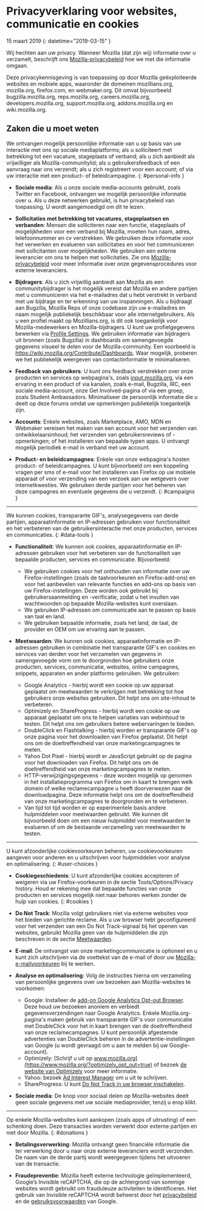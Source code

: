 # Privacyverklaring voor websites, communicatie en cookies

15 maart 2019
{: datetime="2019-03-15" }

Wij hechten aan uw privacy. Wanneer Mozilla (dat zijn wij) informatie over u verzamelt, beschrijft ons [Mozilla-privacybeleid](https://www.mozilla.org/privacy/) hoe we met die informatie omgaan.

Deze privacykennisgeving is van toepassing op door Mozilla geëxploiteerde websites en mobiele apps, waaronder de domeinen mozillians.org, mozilla.org, firefox.com, en webmaker.org. Dit omvat bijvoorbeeld bugzilla.mozilla.org, reps.mozilla.org, careers.mozilla.org, developers.mozilla.org, support.mozilla.org, addons.mozilla.org en wiki.mozilla.org.

## Zaken die u moet weten

We ontvangen mogelijk persoonlijke informatie van u op basis van uw interactie met ons op sociale mediaplatforms; als u solliciteert met betrekking tot een vacature, stageplaats of verband; als u zich aanbiedt als vrijwilliger als Mozilla-communitylid; als u gebruikersfeedback of een aanvraag naar ons verzendt; als u zich registreert voor een account; of via uw interactie met een product- of beleidcampagine. 
{: #personal-info }

* **Sociale media**: Als u onze sociale media-accounts gebruikt, zoals Twitter en Facebook, ontvangen we mogelijk persoonlijke informatie over u. Als u deze netwerken gebruikt, is hun privacybeleid van toepassing. U wordt aangemoedigd om dit te lezen.

* **Sollicitaties met betrekking tot vacatures, stageplaatsen en verbanden**: Mensen die solliciteren naar een functie, stageplaats of mogelijkheden voor een verband bij Mozilla, moeten hun naam, adres, telefoonnummer en cv verstrekken. We gebruiken deze informatie voor het verwerken en evalueren van sollicitaties en voor het communiceren met sollicitanten over mogelijkheden. We gebruiken een externe leverancier om ons te helpen met sollicitaties. Zie ons [Mozilla-privacybeleid](https://www.mozilla.org/privacy/) voor meer informatie over onze gegevensprocedures voor externe leveranciers.

* **Bijdragers**: Als u zich vrijwillig aanbiedt aan Mozilla als een communitybijdrager is het mogelijk vereist dat Mozilla en andere partijen met u communiceren via het e-mailadres dat u hebt verstrekt in verband met uw bijdrage en ter erkenning van uw inspanningen. Als u bijdraagt aan Bugzilla, Mozilla Reps of onze codebase zijn uw e-mailadres en naam mogelijk publiekelijk beschikbaar voor alle internetgebruikers. Als u een profiel maakt op Mozillians.org, is dit ook toegankelijk voor Mozilla-medewerkers en Mozilla-bijdragers. U kunt uw profielgegevens bewerken via [Profile Settings](https://mozillians.org/user/edit). We gebruiken informatie van bijdragers uit bronnen (zoals Bugzilla) in dashboards om samengevoegde gegevens visueel te delen voor de Mozilla-community. Een voorbeeld is <https://wiki.mozilla.org/Contribute/Dashboards>. Waar mogelijk, proberen we het publiekelijk weergeven van contactinformatie te minimaliseren.

* **Feedback van gebruikers**: U kunt ons feedback verstrekken over onze producten en services op webpagina's, zoals [input.mozilla.org](https://input.mozilla.org/), via een ervaring in een product of via kanalen, zoals e-mail, Bugzilla, IRC, een sociale media-account, onze Get Involved-pagina of via een groep, zoals Student Ambassadors. Minimaliseer de persoonlijk informatie die u deelt op deze forums omdat uw opmerkingen publiekelijk toegankelijk zijn.

* **Accounts**: Enkele websites, zoals Marketplace, AMO, MDN en Webmaker vereisen het maken van een account voor het verzenden van ontwikkelaarsinhoud; het verzenden van gebruikersreviews of -opmerkingen; of het installeren van bepaalde typen apps. U ontvangt mogelijk periodiek e-mail in verband met uw account. 

* **Product- en beleidcampagnes**: Enkele van onze webpagina's hosten product- of beleidcampagnes. U kunt bijvoorbeeld om een koppeling vragen per sms of e-mail voor het installeren van Firefox op uw mobiele apparaat of voor verzending van een verzoek aan uw wetgevers over internetkwesties. We gebruiken derde partijen voor het beheren van deze campagnes en eventuele gegevens die u verzendt.
{: #campaigns }

---------------------------------------

We kunnen cookies, transparante GIF's, analysegegevens van derde partijen, apparaatinformatie en IP-adressen gebruiken voor functionaliteit en het verbeteren van de gebruikersinteractie met onze producten, services en communicaties.
{: #data-tools }

* **Functionaliteit**: We kunnen ook cookies, apparaatinformatie en IP-adressen gebruiken voor het verbeteren van de functionaliteit van bepaalde producten, services en communicatie. Bijvoorbeeld:
    * We gebruiken cookies voor het onthouden van informatie over uw Firefox-instellingen (zoals de taalvoorkeuren en Firefox-add-ons) en voor het aanbevelen van relevante functies en add-ons op basis van uw Firefox-instellingen. Deze worden ook gebruikt bij gebruikersaanmelding en -verificatie, zodat u het invullen van wachtwoorden op bepaalde Mozilla-websites kunt overslaan.
    * We gebruiken IP-adressen om communicatie aan te passen op basis van taal en land.
    * We gebruiken bepaalde informatie, zoals het land, de taal, de provider en OEM om uw ervaring aan te passen.

* **Meetwaarden**: We kunnen ook cookies, apparaatinformatie en IP-adressen gebruiken in combinatie met transparante GIF's en cookies en services van derden voor het verzamelen van gegevens in samengevoegde vorm om te doorgronden hoe gebruikers onze producten, services, communicatie, websites, online campagnes, snippets, apparaten en ander platforms gebruiken. We gebruiken:
    * Google Analytics - hierbij wordt een cookie op uw apparaat geplaatst om meetwaarden te verkrijgen met betrekking tot hoe gebruikers onze websites gebruiken. Dit helpt ons om site-inhoud te verbeteren.
    * Optimizely en ShareProgress - hierbij wordt een cookie op uw apparaat geplaatst om ons te helpen variaties van webinhoud te testen. Dit helpt ons om gebruikers betere webervaringen te bieden.
    * DoubleClick en Flashtalking - hierbij worden er transparante GIF's op onze pagina voor het downloaden van Firefox geplaatst. Dit helpt ons om de doeltreffendheid van onze marketingcampagnes te meten.
    * Yahoo Dot Pixel - hierbij wordt er JavaScript gebruikt op de pagina voor het downloaden van Firefox. Dit helpt ons om de doeltreffendheid van onze marketingcampagnes te meten. 
    * HTTP-verwijzigingsgegevens - deze worden mogelijk op genomen in het installatieprogramma van Firefox om in kaart te brengen welk domein of welke reclamecampagne u heeft doorverwezen naar de downloadpagina. Deze informatie helpt ons om de doeltreffendheid van onze marketingcampagnes te doorgronden en te verbeteren.
    * Van tijd tot tijd worden er op experimentele basis andere hulpmiddelen voor meetwaarden gebruikt. We kunnen dit bijvoorbeeld doen om een nieuw hulpmiddel voor meetwaarden te evalueren of om de bestaande verzameling van meetwaarden te testen.

---------------------------------------

U kunt afzonderlijke cookievoorkeuren beheren, uw cookievoorkeuren aangeven voor anderen en u uitschrijven voor hulpmiddelen voor analyse en optimalisering. 
{: #user-choices }

* **Cookiegeschiedenis**: U kunt afzonderlijke cookies accepteren of weigeren via uw  Firefox-voorkeuren in de sectie Tools/Options/Privacy history. Houd er rekening mee dat bepaalde functies van onze producten en services mogelijk niet naar behoren werken zonder de hulp van cookies.
{: #cookies }

* **Do Not Track**: Mozilla volgt gebruikers niet via externe websites voor het bieden van gerichte reclame. Als u uw browser hebt geconfigureerd voor het verzenden van een Do Not Track-signaal bij het openen van websites, gebruikt Mozilla geen van de hulpmiddelen die zijn beschreven in de sectie [Meetwaarden](#data-tools).

* **E-mail**: De ontvangst van onze marketingcommunicatie is optioneel en u kunt zich uitschrijven via de voettekst van de e-mail of door uw [Mozilla-e-mailvoorkeuren](https://www.mozilla.org/newsletter/recovery/) bij te werken.

* **Analyse en optimalisering**: Volg de instructies hierna om verzameling van persoonlijke gegevens over uw bezoeken aan Mozilla-websites te voorkomen:
    *  Google: Installeer de [add-on Google Analytics Opt-out Browser](https://tools.google.com/dlpage/gaoptout). Deze houd uw bezoeken anoniem en verbiedt gegevensverzendingen naar Google Analytics. Enkele Mozilla.org-pagina's maken gebruik van transparante GIF's voor communicatie met DoubleClick voor het in kaart brengen van de doeltreffendheid van onze reclamecampagnes. U kunt persoonlijk afgestemde advertenties van DoubleClick beheren in de advertentie-instellingen van Google (u wordt gevraagd om u aan te melden bij uw Google-account).
    *  Optimizely: [Schrijf u uit op www.mozilla.org](https://www.mozilla.org/?optimizely_opt_out=true) of bezoek [de website van Optimizely](https://www.optimizely.com/opt_out) voor meer informatie.
    *  Yahoo: bezoek [Ad Interest Manager](https://aim.yahoo.com/aim/us/en/optout/) om u uit te schrijven.
    *  ShareProgress: U kunt [Do Not Track in uw browser inschakelen](https://support.mozilla.org/kb/how-do-i-turn-do-not-track-feature).

* **Sociale media**: De knop voor sociaal delen op Mozilla-websites deelt geen sociale gegevens met uw sociale mediaprovider, tenzij u erop klikt.

---------------------------------------

Op enkele Mozilla-websites kunt aankopen (zoals apps of uitrusting) of een schenking doen. Deze transacties worden verwerkt door externe partijen en niet door Mozilla. 
{: #donations }

* **Betalingsverwerking**: Mozilla ontvangt geen financiële informatie die ter verwerking door u naar onze externe leveranciers wordt verzonden. De naam van de derde partij wordt weergegeven tijdens het uitvoeren van de transactie.

* **Fraudepreventie**: Mozilla heeft externe technologie geïmplementeerd, Google’s Invisible reCAPTCHA, die op de achtergrond van sommige websites wordt gebruikt om frauduleuze activiteiten te identificeren. Het gebruik van Invisible reCAPTCHA wordt beheerst door het [privacybeleid](https://www.google.com/intl/en/policies/privacy/) en de [gebruiksvoorwaarden](https://www.google.com/intl/en/policies/terms/) van Google.
